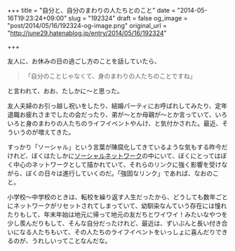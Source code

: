 +++
title = "自分と、自分のまわりの人たちとのこと"
date = "2014-05-16T19:23:24+09:00"
slug = "192324"
draft = false
og_image = "post/2014/05/16/192324-og-image.png"
original_url = "http://june29.hatenablog.jp/entry/2014/05/16/192324"

+++

<p>友人に、お休みの日の過ごし方のことを話していたら、</p>
<p></p>
<blockquote>「自分のことじゃなくて、身のまわりの人たちのことですね」</blockquote>
<p>と言われて、おお、たしかに〜と思った。</p>
<p>友人夫婦のお引っ越し祝いをしたり、結婚パーティにお呼ばれしてみたり、定年退職お疲れさまでしたの会だったり、弟が〜とか母親が〜とか言っていて、いろいろと身のまわりの人たちのライフイベントやんけ、と気付かされた。最近、そういうのが増えてきた。</p>
<p>すっかり「ソーシャル」という言葉が陳腐化してきているような気もする昨今だけれど、ぼくはたしかに<a class="keyword" href="http://d.hatena.ne.jp/keyword/%A5%BD%A1%BC%A5%B7%A5%E3%A5%EB%A5%CD%A5%C3%A5%C8%A5%EF%A1%BC%A5%AF">ソーシャルネットワーク</a>の中にいて、ぼくにとってはぼく中心のネットワークとして描かれていて、それらのリンクに強く影響を受けながら、ぼくの日々は進行していくのだ。「強固なリンク」であれば、なおのこと。</p>
<p>小学校〜中学校のときは、転校を繰り返す人生だったから、どうしても数年ごとにネットワークがリセットされてしまっていて、幼馴染なんていう存在には憧れたりもして、年末年始は地元に帰って地元の友だちとワイワイ！みたいなやつを少し羨んだりもして、そんな自分だったけれど、最近は、ずいぶんと長い付き合いになる人たちもいて、その人たちのライフイベントをいっしょに喜んだりできるのが、うれしいってことなんだな。</p>